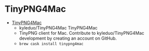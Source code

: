 # TinyPNG4Mac
- [TinyPNG4Mac](https://github.com/kyleduo/TinyPNG4Mac)
  -  kyleduo/TinyPNG4Mac TinyPNG4Mac
  - TinyPNG client for Mac. Contribute to kyleduo/TinyPNG4Mac development by creating an account on GitHub.
  - `brew cask install tinypng4mac`
